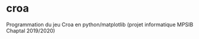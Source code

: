 # croa
Programmation du jeu Croa en python/matplotlib (projet informatique MPSIB Chaptal 2019/2020)
